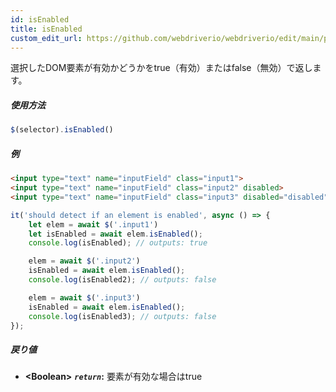 ```yaml
---
id: isEnabled
title: isEnabled
custom_edit_url: https://github.com/webdriverio/webdriverio/edit/main/packages/webdriverio/src/commands/element/isEnabled.ts
---
```


選択したDOM要素が有効かどうかをtrue（有効）またはfalse（無効）で返します。

##### 使用方法

```js
$(selector).isEnabled()
```

##### 例

```html title="index.html"
<input type="text" name="inputField" class="input1">
<input type="text" name="inputField" class="input2" disabled>
<input type="text" name="inputField" class="input3" disabled="disabled">

```

```js title="isEnabled.js"
it('should detect if an element is enabled', async () => {
    let elem = await $('.input1')
    let isEnabled = await elem.isEnabled();
    console.log(isEnabled); // outputs: true

    elem = await $('.input2')
    isEnabled = await elem.isEnabled();
    console.log(isEnabled2); // outputs: false

    elem = await $('.input3')
    isEnabled = await elem.isEnabled();
    console.log(isEnabled3); // outputs: false
});
```

##### 戻り値

- **&lt;Boolean&gt;**
            **<code><var>return</var></code>:**  要素が有効な場合はtrue
